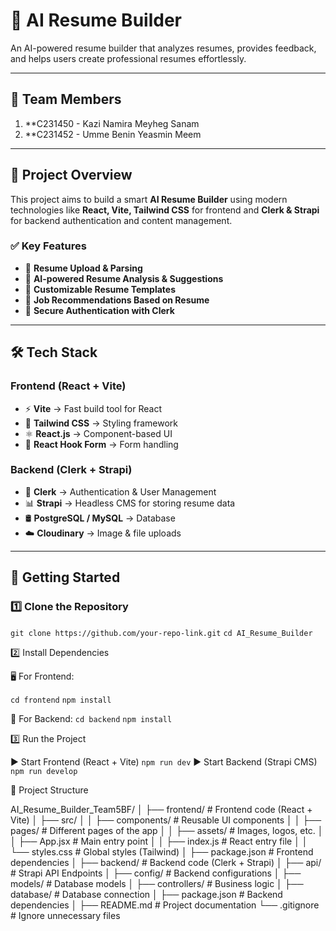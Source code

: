 # 🚀 AI Resume Builder  

An AI-powered resume builder that analyzes resumes, provides feedback, and helps users create professional resumes effortlessly.  

---

## 👥 Team Members  
1. **C231450 - Kazi Namira Meyheg Sanam 
2. **C231452 - Umme Benin Yeasmin Meem  

---

## 🌟 Project Overview  
This project aims to build a smart **AI Resume Builder** using modern technologies like **React, Vite, Tailwind CSS** for frontend and **Clerk & Strapi** for backend authentication and content management.  

### ✅ **Key Features**  
- 📝 **Resume Upload & Parsing**  
- 🎯 **AI-powered Resume Analysis & Suggestions**  
- 🎨 **Customizable Resume Templates**  
- 📌 **Job Recommendations Based on Resume**  
- 🔐 **Secure Authentication with Clerk**  

---

## 🛠️ Tech Stack  

### **Frontend (React + Vite)**  
- ⚡ **Vite** → Fast build tool for React  
- 🎨 **Tailwind CSS** → Styling framework  
- ⚛️ **React.js** → Component-based UI  
- 📜 **React Hook Form** → Form handling  

### **Backend (Clerk + Strapi)**  
- 🔐 **Clerk** → Authentication & User Management  
- 📊 **Strapi** → Headless CMS for storing resume data  
- 🛢️ **PostgreSQL / MySQL** → Database  
- ☁️ **Cloudinary** → Image & file uploads  

---

## 🚀 Getting Started  

### **1️⃣ Clone the Repository**  

`git clone https://github.com/your-repo-link.git`
`cd AI_Resume_Builder`



2️⃣ Install Dependencies

🖥️ For Frontend:

`cd frontend`
`npm install`

🔧 For Backend:
`cd backend`
`npm install`

3️⃣ Run the Project

▶️ Start Frontend (React + Vite)
`npm run dev`
▶️ Start Backend (Strapi CMS)
`npm run develop`


📌 Project Structure

AI_Resume_Builder_Team5BF/
│
├── frontend/            # Frontend code (React + Vite)
│   ├── src/
│   │   ├── components/  # Reusable UI components
│   │   ├── pages/       # Different pages of the app
│   │   ├── assets/      # Images, logos, etc.
│   │   ├── App.jsx      # Main entry point
│   │   ├── index.js     # React entry file
│   │   └── styles.css   # Global styles (Tailwind)
│   ├── package.json     # Frontend dependencies
│
├── backend/             # Backend code (Clerk + Strapi)
│   ├── api/             # Strapi API Endpoints
│   ├── config/          # Backend configurations
│   ├── models/          # Database models
│   ├── controllers/     # Business logic
│   ├── database/        # Database connection
│   ├── package.json     # Backend dependencies
│
├── README.md            # Project documentation
└── .gitignore           # Ignore unnecessary files

